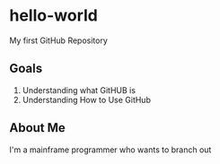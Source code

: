 # hello-world
My first GitHub Repository
## Goals
1. Understanding what GitHUB is
2. Understanding How to Use GitHub
## About Me
I'm a mainframe programmer who wants to branch out
